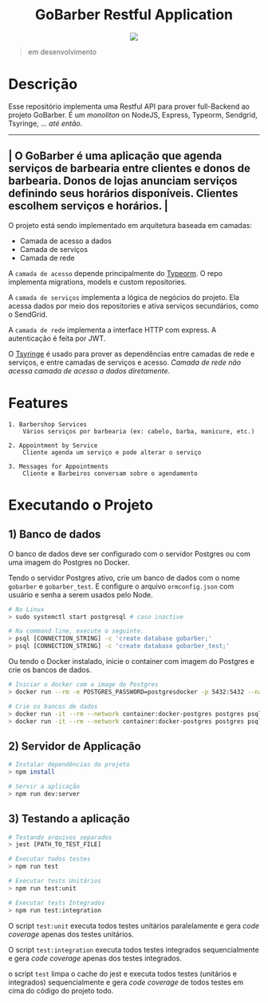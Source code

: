 <html>
<h1 align="center">GoBarber Restful Application</h1>
<p align="center" >

<img src="https://img.shields.io/badge/language-javascript-blue.svg" />


</p>
</html>

> em desenvolvimento

# Descrição

Esse repositório implementa uma Restful API para prover full-Backend ao projeto GoBarber. É um *monoliton* on NodeJS, Express, Typeorm, Sendgrid, Tsyringe, ... *até então*.

---
| O GoBarber é uma aplicação que agenda serviços de barbearia entre clientes e donos de barbearia. Donos de lojas anunciam serviços definindo seus horários disponíveis. Clientes escolhem serviços e horários. |
--
O projeto está sendo implementado em arquitetura baseada em camadas:

   - Camada de acesso a dados
   - Camada de serviços
   - Camada de rede

A `camada de acesso` depende principalmente do [Typeorm](https://typeorm.io). O repo implementa migrations, models e custom repositories.

A `camada de serviços` implementa a lógica de negócios do projeto. Ela acessa dados por meio dos repositories e ativa serviços secundários, como o SendGrid.

A `camada de rede` implementa a interface HTTP com express. A autenticação é feita por JWT.

O [Tsyringe](https://github.com/microsoft/tsyringe) é usado para prover as dependências entre camadas de rede e serviços, e entre camadas de serviços e acesso. *Camada de rede não acessa camada de acesso a dados diretamente*.

# Features

    1. Barbershop Services
        Vários serviços por barbearia (ex: cabelo, barba, manicure, etc.)

    2. Appointment by Service
        Cliente agenda um serviço e pode alterar o serviço

    3. Messages for Appointments
        Cliente e Barbeiros conversam sobre o agendamento


# Executando o Projeto

## 1) Banco de dados

O banco de dados deve ser configurado com o servidor Postgres ou com uma imagem do Postgres no Docker.

Tendo o servidor Postgres ativo, crie um banco de dados com o nome `gobarber` e `gobarber_test`. E configure o arquivo `ormconfig.json` com usuário e senha a serem usados pelo Node.

```bash
# No Linux
> sudo systemctl start postgresql # caso inactive

# Na command line, execute o seguinte.
> psql [CONNECTION_STRING] -c 'create database gobarber;'
> psql [CONNECTION_STRING] -c 'create database gobarber_test;'
```

Ou tendo o Docker instalado, inicie o container com imagem do Postgres e crie os bancos de dados.

```bash
# Iniciar o docker com a image do Postgres
> docker run --rm -e POSTGRES_PASSWORD=postgresdocker -p 5432:5432 --name docker-postgres -d postgres

# Crie os bancos de dados
> docker run -it --rm --network container:docker-postgres postgres psql -h localhost -U postgres -c 'create database gobarber;'
> docker run -it --rm --network container:docker-postgres postgres psql -h localhost -U postgres -c 'create database gobarber_test;'
```

## 2) Servidor de Applicação

```bash
# Instalar dependências do projeto
> npm install

# Servir a aplicação
> npm run dev:server
```

## 3) Testando a aplicação

```bash
# Testando arquivos separados
> jest [PATH_TO_TEST_FILE]

# Executar todos testes
> npm run test

# Executar tests Unitários
> npm run test:unit

# Executar tests Integrados
> npm run test:integration
```

O script `test:unit` executa todos testes unitários paralelamente e gera *code coverage* apenas dos testes unitários.

O script `test:integration` executa todos testes integrados sequencialmente e gera *code coverage* apenas dos testes integrados.

o script `test` limpa o cache do jest e executa todos testes (unitários e integrados) sequencialmente e gera *code coverage* de todos testes em cima do código do projeto todo.
